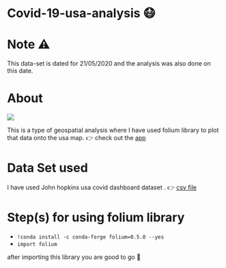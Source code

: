 # Covid-19-usa-analysis  :mask:
# Note :warning:
This data-set is dated for 21/05/2020 and the analysis was also done on this date.


# About
![](https://media.giphy.com/media/YPbrUhP9Ryhgi2psz3/giphy.gif)

This is a type of geospatial analysis where I have used folium library to plot that data onto the usa map.
:point_right: check out the [app](https://herkura-covid--19-usa-analyses-app-wfiw2t.streamlit.app/)

# Data Set used
I have used John hopkins usa covid dashboard dataset . :point_right: [csv file](https://github.com/herkura/Covid--19-usa-analyses/blob/master/johns-hopkins-covid-19-daily-dashboard-cases.csv)
# Step(s) for using folium library
*   `!conda install -c conda-forge folium=0.5.0 --yes`
*   `import folium`

 after importing this library you are good to go :rocket:

